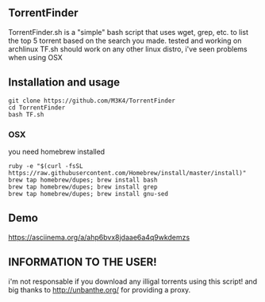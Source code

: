 ## TorrentFinder
TorrentFinder.sh is a "simple" bash script that uses wget, grep, etc. to list the top 5 torrent based on the search you made. tested and working on archlinux TF.sh should work on any other linux distro, i've seen problems when using OSX

## Installation and usage

    git clone https://github.com/M3K4/TorrentFinder
    cd TorrentFinder
    bash TF.sh
    
### OSX
you need homebrew installed

    ruby -e "$(curl -fsSL https://raw.githubusercontent.com/Homebrew/install/master/install)"
    brew tap homebrew/dupes; brew install bash
    brew tap homebrew/dupes; brew install grep
    brew tap homebrew/dupes; brew install gnu-sed
    
## Demo

https://asciinema.org/a/ahp6bvx8jdaae6a4q9wkdemzs

## INFORMATION TO THE USER!
i'm not responsable if you download any illigal torrents using this script!
and big thanks to http://unbanthe.org/ for providing a proxy.
